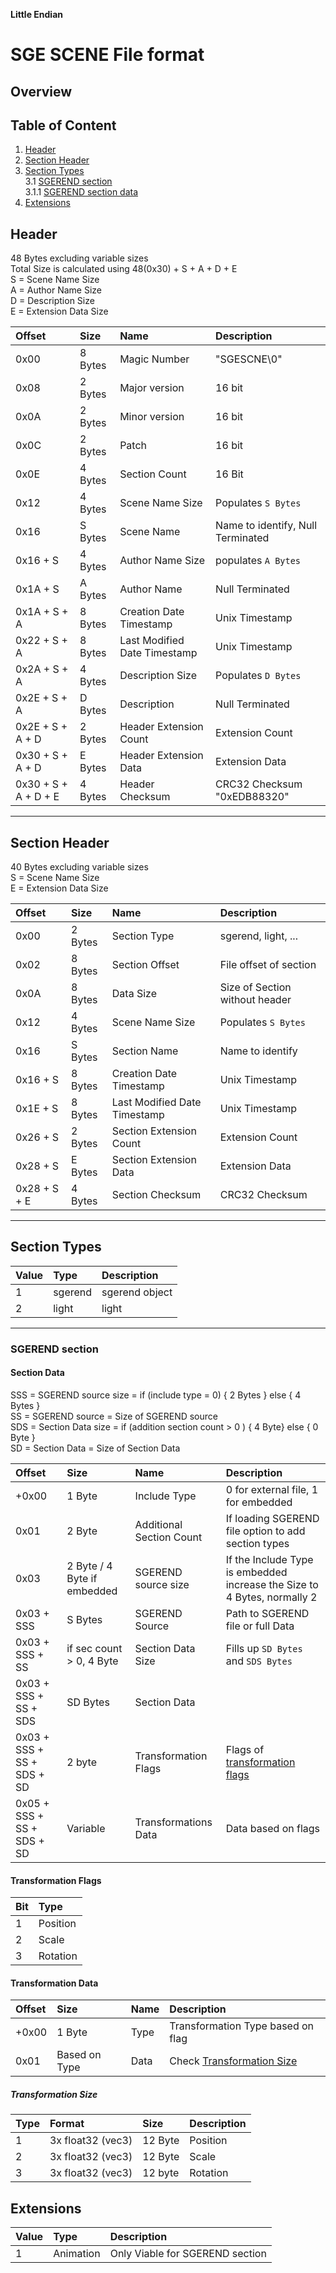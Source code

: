 **Little Endian**<br>
# SGE SCENE File format

## Overview

## Table of Content

1. [Header](#header)
2. [Section Header](#section-header)
3. [Section Types](#section-types) <br>
   3.1 [SGEREND section](#sgerend-section) <br>
    3.1.1 [SGEREND section data](#section-data)
4. [Extensions](#extensions)

## Header
48 Bytes excluding variable sizes <br>
Total Size is calculated using 48(0x30) + S + A + D + E <br>
S = Scene Name Size <br>
A = Author Name Size <br>
D = Description Size <br>
E = Extension Data Size <br>

| Offset               | Size    | Name                         | Description                       |
|:---------------------|:--------|:-----------------------------|:----------------------------------|
| 0x00                 | 8 Bytes | Magic Number                 | "SGESCNE\0"                       |
| 0x08                 | 2 Bytes | Major version                | 16 bit                            |
| 0x0A                 | 2 Bytes | Minor version                | 16 bit                            |
| 0x0C                 | 2 Bytes | Patch                        | 16 bit                            |
| 0x0E                 | 4 Bytes | Section Count                | 16 Bit                            |
| 0x12                 | 4 Bytes | Scene Name Size              | Populates `S Bytes`               |
| 0x16                 | S Bytes | Scene Name                   | Name to identify, Null Terminated |
| 0x16 + S             | 4 Bytes | Author Name Size             | populates `A Bytes`               |
| 0x1A + S             | A Bytes | Author Name                  | Null Terminated                   |
| 0x1A + S + A         | 8 Bytes | Creation Date Timestamp      | Unix Timestamp                    |
| 0x22 + S + A         | 8 Bytes | Last Modified Date Timestamp | Unix Timestamp                    |
| 0x2A + S + A         | 4 Bytes | Description Size             | Populates `D Bytes`               |
| 0x2E + S + A         | D Bytes | Description                  | Null Terminated                   |
| 0x2E + S + A + D     | 2 Bytes | Header Extension Count       | Extension Count                   |
| 0x30 + S + A + D     | E Bytes | Header Extension Data        | Extension Data                    |
| 0x30 + S + A + D + E | 4 Bytes | Header Checksum              | CRC32 Checksum "0xEDB88320"       |

---

## Section Header
40 Bytes excluding variable sizes <br>
S = Scene Name Size <br>
E = Extension Data Size <br>

| Offset       | Size    | Name                         | Description                    |
|:-------------|:--------|:-----------------------------|:-------------------------------|
| 0x00         | 2 Bytes | Section Type                 | sgerend, light, ...            |
| 0x02         | 8 Bytes | Section Offset               | File offset of section         |
| 0x0A         | 8 Bytes | Data Size                    | Size of Section without header |
| 0x12         | 4 Bytes | Scene Name Size              | Populates `S Bytes`            |
| 0x16         | S Bytes | Section Name                 | Name to identify               |
| 0x16 + S     | 8 Bytes | Creation Date Timestamp      | Unix Timestamp                 |
| 0x1E + S     | 8 Bytes | Last Modified Date Timestamp | Unix Timestamp                 |
| 0x26 + S     | 2 Bytes | Section Extension Count      | Extension Count                |
| 0x28 + S     | E Bytes | Section Extension Data       | Extension Data                 |
| 0x28 + S + E | 4 Bytes | Section Checksum             | CRC32 Checksum                 |

---

## Section Types

| Value | Type     | Description    |
|:------|:---------|:---------------|
| 1     | sgerend  | sgerend object |
| 2     | light    | light          |

---

### SGEREND section

#### Section Data

SSS     = SGEREND source size   = if (include type = 0) { 2 Bytes } else { 4 Bytes }            <br>
SS      = SGEREND source        = Size of SGEREND source                                        <br>
SDS     = Section Data size     = if (addition section count > 0 ) { 4 Byte} else { 0 Byte }    <br>
SD      = Section Data          = Size of Section Data                                          <br>


| Offset                     | Size                        | Name                     | Description                                                              |
|:---------------------------|:----------------------------|:-------------------------|:-------------------------------------------------------------------------|
| +0x00                      | 1 Byte                      | Include Type             | 0 for external file, 1 for embedded                                      |
| 0x01                       | 2 Byte                      | Additional Section Count | If loading SGEREND file option to add section types                      |
| 0x03                       | 2 Byte / 4 Byte if embedded | SGEREND source size      | If the Include Type is embedded increase the Size to 4 Bytes, normally 2 |
| 0x03 + SSS                 | S Bytes                     | SGEREND Source           | Path to SGEREND file or full Data                                        |
| 0x03 + SSS + SS            | if sec count > 0, 4 Byte    | Section Data Size        | Fills up `SD Bytes` and `SDS Bytes`                                      |
| 0x03 + SSS + SS + SDS      | SD Bytes                    | Section Data             |                                                                          |
| 0x03 + SSS + SS + SDS + SD | 2 byte                      | Transformation Flags     | Flags of [transformation flags](#transformation-flags)                   |
| 0x05 + SSS + SS + SDS + SD | Variable                    | Transformations Data     | Data based on flags                                                      |

#### Transformation Flags

| Bit | Type     |
|:----|:---------|
| 1   | Position |
| 2   | Scale    |
| 3   | Rotation |

#### Transformation Data 

| Offset | Size          | Name | Description                                       |
|:-------|:--------------|:-----|:--------------------------------------------------|
| +0x00  | 1 Byte        | Type | Transformation Type based on flag                 |
| 0x01   | Based on Type | Data | Check [Transformation Size](#transformation-size) |

##### Transformation Size

| Type | Format            | Size    | Description |
|:-----|:------------------|:--------|:------------|
| 1    | 3x float32 (vec3) | 12 Byte | Position    |
| 2    | 3x float32 (vec3) | 12 Byte | Scale       |
| 3    | 3x float32 (vec3) | 12 byte | Rotation    |
## Extensions

| Value | Type      | Description                     |
|:------|:----------|:--------------------------------|
| 1     | Animation | Only Viable for SGEREND section |